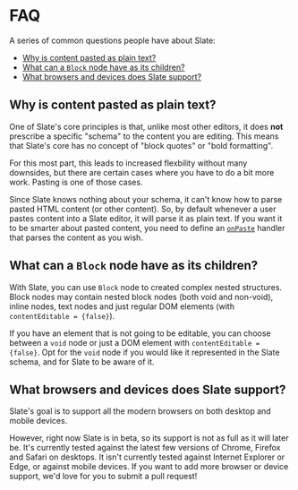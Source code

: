 # FAQ

A series of common questions people have about Slate:

* [Why is content pasted as plain text?](faq.md#why-is-content-is-pasted-as-plain-text)
* [What can a `Block` node have as its children?](faq.md#what-can-a-block-node-have-as-its-children)
* [What browsers and devices does Slate support?](faq.md#what-browsers-and-devices-does-slate-support)

## Why is content pasted as plain text?

One of Slate's core principles is that, unlike most other editors, it does **not** prescribe a specific "schema" to the content you are editing. This means that Slate's core has no concept of "block quotes" or "bold formatting".

For this most part, this leads to increased flexbility without many downsides, but there are certain cases where you have to do a bit more work. Pasting is one of those cases.

Since Slate knows nothing about your schema, it can't know how to parse pasted HTML content \(or other content\). So, by default whenever a user pastes content into a Slate editor, it will parse it as plain text. If you want it to be smarter about pasted content, you need to define an [`onPaste`](../slate-react/editor.md#onpaste) handler that parses the content as you wish.

## What can a `Block` node have as its children?

With Slate, you can use `Block` node to created complex nested structures. Block nodes may contain nested block nodes \(both void and non-void\), inline nodes, text nodes and just regular DOM elements \(with `contentEditable = {false}`\).

If you have an element that is not going to be editable, you can choose between a `void` node or just a DOM element with `contentEditable = {false}`. Opt for the `void` node if you would like it represented in the Slate schema, and for Slate to be aware of it.

## What browsers and devices does Slate support?

Slate's goal is to support all the modern browsers on both desktop and mobile devices.

However, right now Slate is in beta, so its support is not as full as it will later be. It's currently tested against the latest few versions of Chrome, Firefox and Safari on desktops. It isn't currently tested against Internet Explorer or Edge, or against mobile devices. If you want to add more browser or device support, we'd love for you to submit a pull request!

